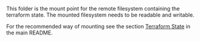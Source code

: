 This folder is the mount point for the remote filesystem containing the terraform state. The mounted filesystem needs to be readable and writable.

For the recommended way of mounting see the section [Terraform State](../../README.md#terraform-state) in the main README.
